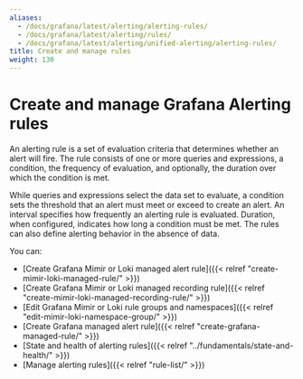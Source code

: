 ```yaml
---
aliases:
  - /docs/grafana/latest/alerting/alerting-rules/
  - /docs/grafana/latest/alerting/rules/
  - /docs/grafana/latest/alerting/unified-alerting/alerting-rules/
title: Create and manage rules
weight: 130
---
```


# Create and manage Grafana Alerting rules

An alerting rule is a set of evaluation criteria that determines whether an alert will fire. The rule consists of one or more queries and expressions, a condition, the frequency of evaluation, and optionally, the duration over which the condition is met.

While queries and expressions select the data set to evaluate, a condition sets the threshold that an alert must meet or exceed to create an alert. An interval specifies how frequently an alerting rule is evaluated. Duration, when configured, indicates how long a condition must be met. The rules can also define alerting behavior in the absence of data.

You can:

- [Create Grafana Mimir or Loki managed alert rule]({{< relref "create-mimir-loki-managed-rule/" >}})
- [Create Grafana Mimir or Loki managed recording rule]({{< relref "create-mimir-loki-managed-recording-rule/" >}})
- [Edit Grafana Mimir or Loki rule groups and namespaces]({{< relref "edit-mimir-loki-namespace-group/" >}})
- [Create Grafana managed alert rule]({{< relref "create-grafana-managed-rule/" >}})
- [State and health of alerting rules]({{< relref "../fundamentals/state-and-health/" >}})
- [Manage alerting rules]({{< relref "rule-list/" >}})
